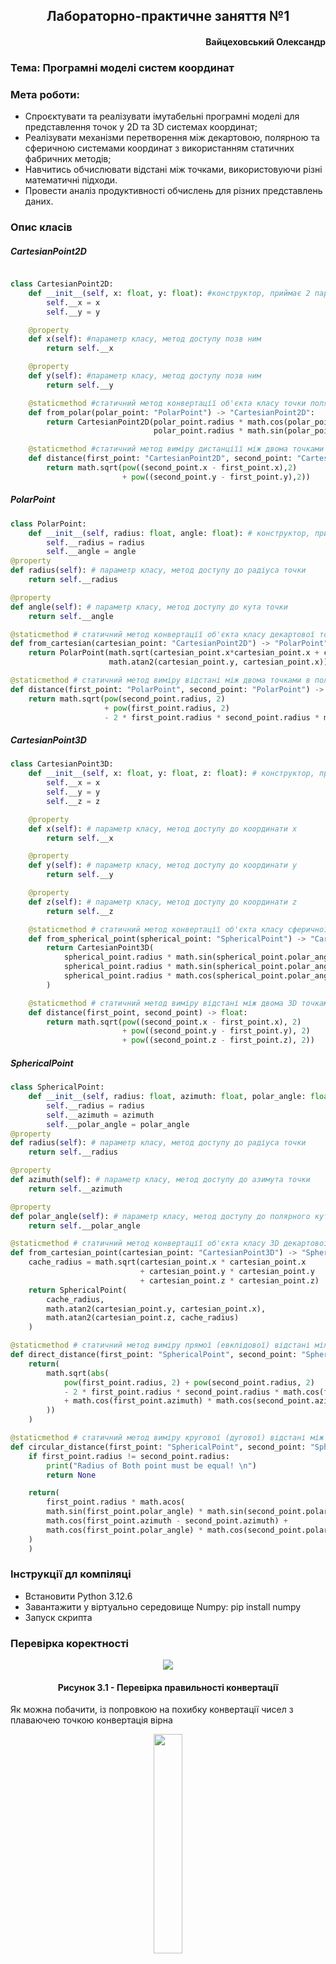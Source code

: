 <h2 align='center'>Лабораторно-практичне заняття №1</h2>
<h4 align='right'>Вайцеховський Олександр</h4>
<h3>Тема: Програмні моделі систем координат</h3>
<h3>Мета роботи:</h3>
<ul>
  <li>Спроєктувати та реалізувати імутабельні програмні моделі для представлення точок у 2D та 3D системах координат;</li>
  <li>Реалізувати механізми перетворення між декартовою, полярною та сферичною системами координат з використанням статичних фабричних методів;</li>
  <li>Навчитись обчислювати відстані між точками, використовуючи різні математичні підходи.</li>
  <li>Провести аналіз продуктивності обчислень для різних представлень даних.</li>
</ul>
<h3>Опис класів</h3>
<h5> CartesianPoint2D </h5>  

```python  

class CartesianPoint2D:
    def __init__(self, x: float, y: float): #конструктор, приймає 2 параметри: цільночислові координати x та y
        self.__x = x
        self.__y = y

    @property
    def x(self): #параметр класу, метод доступу позв ним
        return self.__x

    @property
    def y(self): #параметр класу, метод доступу позв ним
        return self.__y

    @staticmethod #статичний метод конвертації об'єкта класу точки полярних координат у 2д декартову систему
    def from_polar(polar_point: "PolarPoint") -> "CartesianPoint2D":
        return CartesianPoint2D(polar_point.radius * math.cos(polar_point.angle),
                                polar_point.radius * math.sin(polar_point.angle))

    @staticmethod #статичний метод виміру дистанціїї між двома точками - об'єктами класу CartesianPoint2D
    def distance(first_point: "CartesianPoint2D", second_point: "CartesianPoint2D") -> float:
        return math.sqrt(pow((second_point.x - first_point.x),2)
                         + pow((second_point.y - first_point.y),2))

```  


<h5> PolarPoint </h5>  

```python  
class PolarPoint:
    def __init__(self, radius: float, angle: float): # конструктор, приймає 2 параметри: радіус (відстань від початку координат) та кут (в радіанах)
        self.__radius = radius
        self.__angle = angle
@property
def radius(self): # параметр класу, метод доступу до радіуса точки
    return self.__radius

@property
def angle(self): # параметр класу, метод доступу до кута точки
    return self.__angle

@staticmethod # статичний метод конвертації об'єкта класу декартової точки у полярну систему координат
def from_cartesian(cartesian_point: "CartesianPoint2D") -> "PolarPoint":
    return PolarPoint(math.sqrt(cartesian_point.x*cartesian_point.x + cartesian_point.y * cartesian_point.y),
                      math.atan2(cartesian_point.y, cartesian_point.x))

@staticmethod # статичний метод виміру відстані між двома точками в полярних координатах за теоремою косинусів
def distance(first_point: "PolarPoint", second_point: "PolarPoint") -> float:
    return math.sqrt(pow(second_point.radius, 2)
                     + pow(first_point.radius, 2)
                     - 2 * first_point.radius * second_point.radius * math.cos(second_point.angle - first_point.angle))

```  

<h5> CartesianPoint3D </h5>  

```python  
class CartesianPoint3D:
    def __init__(self, x: float, y: float, z: float): # конструктор, приймає 3 параметри: координати x, y та z у тривимірному просторі
        self.__x = x
        self.__y = y
        self.__z = z

    @property
    def x(self): # параметр класу, метод доступу до координати x
        return self.__x

    @property
    def y(self): # параметр класу, метод доступу до координати y
        return self.__y

    @property
    def z(self): # параметр класу, метод доступу до координати z
        return self.__z

    @staticmethod # статичний метод конвертації об'єкта класу сферичної точки у 3D декартову систему координат
    def from_spherical_point(spherical_point: "SphericalPoint") -> "CartesianPoint3D":
        return CartesianPoint3D(
            spherical_point.radius * math.sin(spherical_point.polar_angle) * math.cos(spherical_point.azimuth),
            spherical_point.radius * math.sin(spherical_point.polar_angle) * math.sin(spherical_point.azimuth),
            spherical_point.radius * math.cos(spherical_point.polar_angle)
        )

    @staticmethod # статичний метод виміру відстані між двома 3D точками за формулою евклідової відстані у тривимірному просторі
    def distance(first_point, second_point) -> float:
        return math.sqrt(pow((second_point.x - first_point.x), 2)
                         + pow((second_point.y - first_point.y), 2)
                         + pow((second_point.z - first_point.z), 2))
```  

<h5> SphericalPoint </h5>  

```python  
class SphericalPoint:
    def __init__(self, radius: float, azimuth: float, polar_angle: float): # конструктор, приймає 3 параметри: радіус (відстань від початку координат), азимут (кут в горизонтальній площині) та полярний кут (кут відносно вертикальної осі)
        self.__radius = radius
        self.__azimuth = azimuth
        self.__polar_angle = polar_angle
@property
def radius(self): # параметр класу, метод доступу до радіуса точки
    return self.__radius

@property
def azimuth(self): # параметр класу, метод доступу до азимута точки
    return self.__azimuth

@property
def polar_angle(self): # параметр класу, метод доступу до полярного кута точки
    return self.__polar_angle

@staticmethod # статичний метод конвертації об'єкта класу 3D декартової точки у сферичну систему координат
def from_cartesian_point(cartesian_point: "CartesianPoint3D") -> "SphericalPoint":
    cache_radius = math.sqrt(cartesian_point.x * cartesian_point.x
                             + cartesian_point.y * cartesian_point.y
                             + cartesian_point.z * cartesian_point.z)
    return SphericalPoint(
        cache_radius,
        math.atan2(cartesian_point.y, cartesian_point.x),
        math.atan2(cartesian_point.z, cache_radius)
    )

@staticmethod # статичний метод виміру прямої (евклідової) відстані між двома точками у сферичних координатах
def direct_distance(first_point: "SphericalPoint", second_point: "SphericalPoint") -> float:
    return(
        math.sqrt(abs(
            pow(first_point.radius, 2) + pow(second_point.radius, 2)
            - 2 * first_point.radius * second_point.radius * math.cos(first_point.polar_angle - second_point.polar_angle)
            + math.cos(first_point.azimuth) * math.cos(second_point.azimuth)
        ))
    )

@staticmethod # статичний метод виміру кругової (дугової) відстані між двома точками на сфері одного радіуса, повертає None якщо радіуси різні
def circular_distance(first_point: "SphericalPoint", second_point: "SphericalPoint") -> float | None:
    if first_point.radius != second_point.radius:
        print("Radius of Both point must be equal! \n")
        return None

    return(
        first_point.radius * math.acos(
        math.sin(first_point.polar_angle) * math.sin(second_point.polar_angle) *
        math.cos(first_point.azimuth - second_point.azimuth) +
        math.cos(first_point.polar_angle) * math.cos(second_point.polar_angle)
    )
    )
```
<h3>Інструкції дл компіляці</h3>  
<ul>
  <li>Встановити Python 3.12.6</li>
  <li>Завантажити у віртуально середовище Numpy: pip install numpy</li>
  <li>Запуск скрипта</li>
</ul>  
<h3>Перевірка коректності</h3>  
<p align="center">
	<img src="./imgs/3_1.png">
</p>  
<h4 align='center'>Рисунок 3.1 - Перевірка правильності конвертації</h4>  
<p>Як можна побачити, із попровкою на похибку конвертації чисел з плаваючею точкою конвертація вірна</p>
<p align="center">
	<img src="./imgs/3_2.png" height='30%'>
</p>  
<h4 align='center'>Рисунок 3.2 - Результати обчислень відстаней</h4>  
<p align="center">
	<img src="./imgs/3_3.png" height='50%'>
</p>  
<h4 align='center'>Рисунок 3.3 - Результати обчислень відстаней</h4>  
<h3>Результати аналізу продуктивності</h3>  
<p align="center">
	<img src="./imgs/4_1.png">
</p>  
<h4 align='center'>Рисунок 4.1 - Результати тестування</h4>  
<p>Тепер напишемо таблицю із тестами та їх результатами:</p>  

| Type					| 2D	  | 3D		 |
|-----------------------|---------|----------|
| Polar					| 0.107s  | -		 |
| Cartesian				| 0.075s  | 0.101s	 |
| Spherical direct		| -		  | 0.144s   |
| Spherical circular	| -		  | 0.114s	 |


<p>Як можна побачити, найшвидшим виявилася операція обчислення дистанції у 2-вимірній декартовій системі координати, коли як найдовший це хордовий метод обчислення у сферичній системі</p>  
<h5>Проміжний висновок для 2D просторів:</h5>  
<p>Як можна побачити, формули майже ідентичні, проте наявність тригонометричної функції збільшила час виконання у ~29%</p>  
<h5>Проміжний висновок для 3D просторів:</h5>  
<p>Як можна побачити, тенденція збереглася, найшвидший тест декартової системи, хоч і зі збільшеним часов 25%, а у сферичній системі довше. Якщо помітити то майже ідентична формула до полярної відстані, хордова має 2 додаткові косинуси, що сповільнило обчислення відносно полярних систем на ~26%. Проте формула обчислення сферичної дуги має 2 синуса, 3 косинуса, та 1 акосинус, і вона швидше хордової на ~21%, що дає підстави вважати, що функція квадратного корення, може сповільнити обчислення на більший процент чим тригонометричні функції, які також є коштовними з точки зору обрахункових можливостей</p>  
<h3>Висновки</h3>  
<p>Після лабороторно-практичної роботи були закріплені теоретичні навички з дисципліни програмування координатних систем, а саме матеріал про різні координатні системи відчислення. Протягом практичної роботи, завдяки потужностям мови програмування Python, були розроблені та протестовані засоби зберігання, конвертації точок чотирьох різних систем координат. Після тестування продуктивності числових формул обчислення відстаней між дома точками, було виявлено - декартова система координат найкраще справляється із цими задачами, як у двовимірному, так і у тривимірному просторі.</p>

